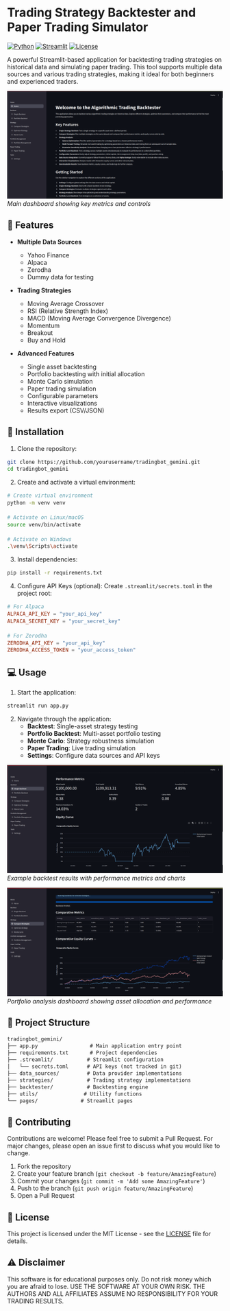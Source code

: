 # Trading Strategy Backtester and Paper Trading Simulator

[![Python](https://img.shields.io/badge/Python-3.8%2B-blue)](https://www.python.org/)
[![Streamlit](https://img.shields.io/badge/Streamlit-1.0%2B-red)](https://streamlit.io/)
[![License](https://img.shields.io/badge/License-MIT-green.svg)](LICENSE)

A powerful Streamlit-based application for backtesting trading strategies on historical data and simulating paper trading. This tool supports multiple data sources and various trading strategies, making it ideal for both beginners and experienced traders.

![Main Dashboard](home.png)
*Main dashboard showing key metrics and controls*

## 🌟 Features

- **Multiple Data Sources**
  - Yahoo Finance
  - Alpaca
  - Zerodha
  - Dummy data for testing

- **Trading Strategies**
  - Moving Average Crossover
  - RSI (Relative Strength Index)
  - MACD (Moving Average Convergence Divergence)
  - Momentum
  - Breakout
  - Buy and Hold

- **Advanced Features**
  - Single asset backtesting
  - Portfolio backtesting with initial allocation
  - Monte Carlo simulation
  - Paper trading simulation
  - Configurable parameters
  - Interactive visualizations
  - Results export (CSV/JSON)


## 🚀 Installation

1. Clone the repository:
```bash
git clone https://github.com/yourusername/tradingbot_gemini.git
cd tradingbot_gemini
```

2. Create and activate a virtual environment:
```bash
# Create virtual environment
python -m venv venv

# Activate on Linux/macOS
source venv/bin/activate

# Activate on Windows
.\venv\Scripts\activate
```

3. Install dependencies:
```bash
pip install -r requirements.txt
```

4. Configure API Keys (optional):
Create `.streamlit/secrets.toml` in the project root:
```toml
# For Alpaca
ALPACA_API_KEY = "your_api_key"
ALPACA_SECRET_KEY = "your_secret_key"

# For Zerodha
ZERODHA_API_KEY = "your_api_key"
ZERODHA_ACCESS_TOKEN = "your_access_token"
```

## 💻 Usage

1. Start the application:
```bash
streamlit run app.py
```

2. Navigate through the application:
   - **Backtest**: Single-asset strategy testing
   - **Portfolio Backtest**: Multi-asset portfolio testing
   - **Monte Carlo**: Strategy robustness simulation
   - **Paper Trading**: Live trading simulation
   - **Settings**: Configure data sources and API keys

![Backtest Results](backtest.png)
*Example backtest results with performance metrics and charts*

![Portfolio Analysis](comapre.png)
*Portfolio analysis dashboard showing asset allocation and performance*

## 📁 Project Structure

```
tradingbot_gemini/
├── app.py                 # Main application entry point
├── requirements.txt       # Project dependencies
├── .streamlit/           # Streamlit configuration
│   └── secrets.toml      # API keys (not tracked in git)
├── data_sources/         # Data provider implementations
├── strategies/           # Trading strategy implementations
├── backtester/           # Backtesting engine
├── utils/               # Utility functions
└── pages/              # Streamlit pages
```

## 🤝 Contributing

Contributions are welcome! Please feel free to submit a Pull Request. For major changes, please open an issue first to discuss what you would like to change.

1. Fork the repository
2. Create your feature branch (`git checkout -b feature/AmazingFeature`)
3. Commit your changes (`git commit -m 'Add some AmazingFeature'`)
4. Push to the branch (`git push origin feature/AmazingFeature`)
5. Open a Pull Request

## 📝 License

This project is licensed under the MIT License - see the [LICENSE](LICENSE) file for details.

## ⚠️ Disclaimer

This software is for educational purposes only. Do not risk money which you are afraid to lose. USE THE SOFTWARE AT YOUR OWN RISK. THE AUTHORS AND ALL AFFILIATES ASSUME NO RESPONSIBILITY FOR YOUR TRADING RESULTS.